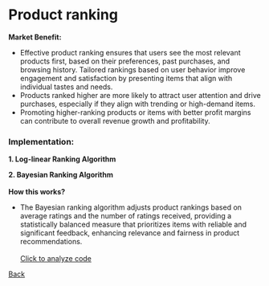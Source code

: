 # Product ranking
<b>Market Benefit:</b> 
- Effective product ranking ensures that users see the most relevant products first, based on their preferences, past purchases, and browsing history. Tailored rankings based on user behavior improve engagement and satisfaction by presenting items that align with individual tastes and needs.
- Products ranked higher are more likely to attract user attention and drive purchases, especially if they align with trending or high-demand items.
- Promoting higher-ranking products or items with better profit margins can contribute to overall revenue growth and profitability.
  
### Implementation: <br>

<b> 1. Log-linear Ranking Algorithm </b><br>

<b> 2. Bayesian Ranking Algorithm </b><br><br>
<b> How this works? </b><br>
- The Bayesian ranking algorithm adjusts product rankings based on average ratings and the number of ratings received, providing a statistically balanced measure that prioritizes items with reliable and significant feedback, enhancing relevance and fairness in product recommendations.<br><br>
[Click to analyze code](https://www.algolia.com/doc/guides/managing-results/must-do/custom-ranking/how-to/bayesian-average/)
  
[Back](README.md#applying-dsa-to-achieve-key-functionalities)
